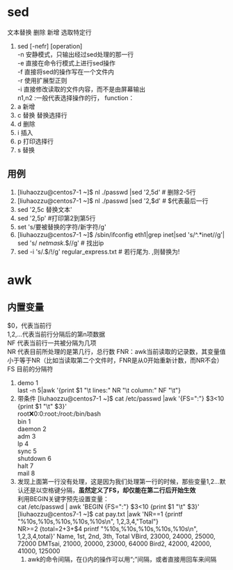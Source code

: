 # sed
文本替换 删除 新增 选取特定行  
1. sed [-nefr] [operation]  
-n 安静模式，只输出经过sed处理的那一行  
-e 直接在命令行模式上进行sed操作  
-f 直接将sed的操作写在一个文件内  
-r 使用扩展型正则  
-i 直接修改读取的文件内容，而不是由屏幕输出  
n1,n2 :一般代表选择操作的行，
function：
1. a 新增 
2. c 替换 替换选择行
3. d 删除
4. i 插入
5. p 打印选择行
6. s 替换

## 用例
1. [liuhaozzu@centos7-1 ~]$ nl ./passwd |sed '2,5d' # 删除2-5行
2. [liuhaozzu@centos7-1 ~]$ nl ./passwd |sed '2,$d' # $代表最后一行
3. sed '2,5c 替换文本'
4. sed '2,5p' #打印第2到第5行
5. set 's/要被替换的字符/新字符/g'
6. [liuhaozzu@centos7-1 ~]$ /sbin/ifconfig eth1|grep inet|sed 's/^.*inet//g'| sed 's/ *netmask.*$//g' # 找出ip
7. sed -i 's/\.$/\!/g' regular_express.txt # 若行尾为. ,则替换为!

# awk
## 内置变量
$0，代表当前行  
$1,$2,...代表当前行分隔后的第n项数据  
NF 代表当前行一共被分隔为几项   
NR 代表目前所处理的是第几行，总行数
FNR：awk当前读取的记录数，其变量值小于等于NR（比如当读取第二个文件时，FNR是从0开始重新计数，而NR不会）
FS 目前的分隔符  
1. demo 1  
last -n 5|awk '{print $1 "\t lines:" NR "\t column:" NF "\t"}
2. 带条件
[liuhaozzu@centos7-1 ~]$ cat /etc/passwd |awk '{FS=":"} $3<10 {print $1 "\t" $3}'  
root:x:0:0:root:/root:/bin/bash  
bin     1  
daemon  2  
adm     3  
lp      4  
sync    5  
shutdown        6  
halt    7  
mail    8  
3. 发现上面第一行没有处理，这是因为我们处理第一行的时候，那些变量$1,$2...默认还是以空格键分隔，**虽然定义了FS，却仅能在第二行后开始生效**  
利用BEGIN关键字预先设置变量：  
 cat /etc/passwd | awk 'BEGIN {FS=":"} $3<10 {print $1 "\t" $3}'  
 [liuhaozzu@centos7-1 ~]$ cat pay.txt |awk 'NR==1 {printf "%10s,%10s,%10s,%10s,%10s\n", $1,$2,$3,$4,"Total"}\
NR>=2 {total=$2+$3+$4
printf "%10s,%10s,%10s,%10s,%10s\n", $1,$2,$3,$4,total}'
      Name,       1st,       2nd,       3th,     Total
     VBird,     23000,     24000,     25000,     72000
    DMTsai,     21000,     20000,     23000,     64000
     Bird2,     42000,     42000,     41000,    125000
     1. awk的命令间隔，在{}内的操作可以用“;”间隔，或者直接用回车来间隔
 
 

